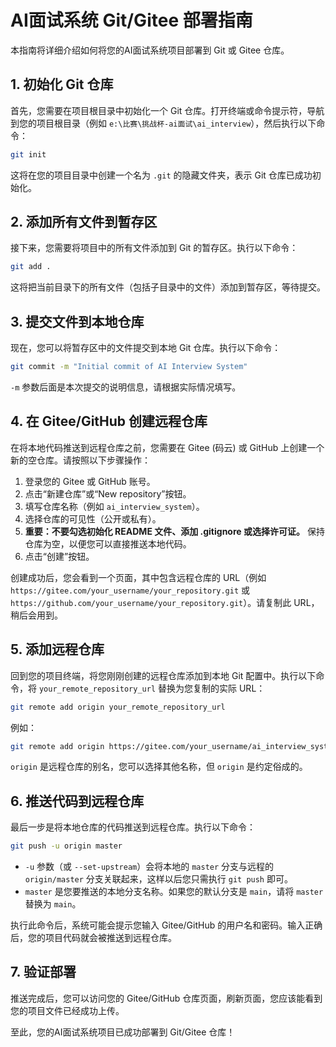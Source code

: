 # AI面试系统 Git/Gitee 部署指南

本指南将详细介绍如何将您的AI面试系统项目部署到 Git 或 Gitee 仓库。

## 1. 初始化 Git 仓库

首先，您需要在项目根目录中初始化一个 Git 仓库。打开终端或命令提示符，导航到您的项目根目录（例如 `e:\比赛\挑战杯-ai面试\ai_interview`），然后执行以下命令：

```bash
git init
```

这将在您的项目目录中创建一个名为 `.git` 的隐藏文件夹，表示 Git 仓库已成功初始化。

## 2. 添加所有文件到暂存区

接下来，您需要将项目中的所有文件添加到 Git 的暂存区。执行以下命令：

```bash
git add .
```

这将把当前目录下的所有文件（包括子目录中的文件）添加到暂存区，等待提交。

## 3. 提交文件到本地仓库

现在，您可以将暂存区中的文件提交到本地 Git 仓库。执行以下命令：

```bash
git commit -m "Initial commit of AI Interview System"
```

`-m` 参数后面是本次提交的说明信息，请根据实际情况填写。

## 4. 在 Gitee/GitHub 创建远程仓库

在将本地代码推送到远程仓库之前，您需要在 Gitee (码云) 或 GitHub 上创建一个新的空仓库。请按照以下步骤操作：

1.  登录您的 Gitee 或 GitHub 账号。
2.  点击“新建仓库”或“New repository”按钮。
3.  填写仓库名称（例如 `ai_interview_system`）。
4.  选择仓库的可见性（公开或私有）。
5.  **重要：不要勾选初始化 README 文件、添加 .gitignore 或选择许可证。** 保持仓库为空，以便您可以直接推送本地代码。
6.  点击“创建”按钮。

创建成功后，您会看到一个页面，其中包含远程仓库的 URL（例如 `https://gitee.com/your_username/your_repository.git` 或 `https://github.com/your_username/your_repository.git`）。请复制此 URL，稍后会用到。

## 5. 添加远程仓库

回到您的项目终端，将您刚刚创建的远程仓库添加到本地 Git 配置中。执行以下命令，将 `your_remote_repository_url` 替换为您复制的实际 URL：

```bash
git remote add origin your_remote_repository_url
```

例如：

```bash
git remote add origin https://gitee.com/your_username/ai_interview_system.git
```

`origin` 是远程仓库的别名，您可以选择其他名称，但 `origin` 是约定俗成的。

## 6. 推送代码到远程仓库

最后一步是将本地仓库的代码推送到远程仓库。执行以下命令：

```bash
git push -u origin master
```

*   `-u` 参数（或 `--set-upstream`）会将本地的 `master` 分支与远程的 `origin/master` 分支关联起来，这样以后您只需执行 `git push` 即可。
*   `master` 是您要推送的本地分支名称。如果您的默认分支是 `main`，请将 `master` 替换为 `main`。

执行此命令后，系统可能会提示您输入 Gitee/GitHub 的用户名和密码。输入正确后，您的项目代码就会被推送到远程仓库。

## 7. 验证部署

推送完成后，您可以访问您的 Gitee/GitHub 仓库页面，刷新页面，您应该能看到您的项目文件已经成功上传。

至此，您的AI面试系统项目已成功部署到 Git/Gitee 仓库！